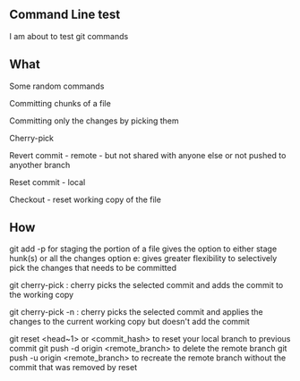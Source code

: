 ## Command Line test
I am about to test git commands

## What
Some random commands

Committing chunks  of a file

Committing only the changes by picking them

Cherry-pick

Revert commit - remote - but not shared with anyone else or not pushed to anyother branch

Reset commit - local

Checkout - reset working copy of the file


## How
git add -p <file>  for staging the portion of a file
gives the option to either stage hunk(s) or all the changes
option e: gives greater flexibility to selectively pick the changes that needs to be committed

git cherry-pick <commit>: 
cherry picks the selected commit  and adds the commit to the working copy 

git cherry-pick -n <commit>: 
cherry picks the selected commit and applies the changes to the current working copy but doesn't add the commit

git reset <head~1> or <commit_hash> to reset your local branch to previous commit
git push -d origin <remote_branch> to delete the remote branch
git push -u origin <remote_branch> to recreate the remote branch without the commit that was removed by reset


